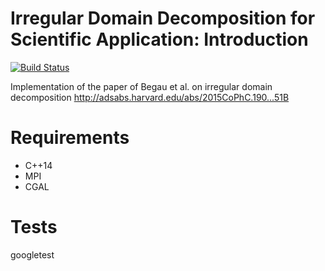 # Irregular Domain Decomposition for Scientific Application: Introduction
[![Build Status](https://travis-ci.org/xetqL/irregular-domain-decomposition.svg?branch=master)](https://travis-ci.org/xetqL/irregular-domain-decomposition)

Implementation of the paper of Begau et al. on irregular domain decomposition http://adsabs.harvard.edu/abs/2015CoPhC.190...51B

# Requirements
- C++14
- MPI
- CGAL

# Tests
googletest

